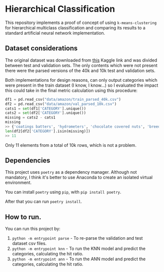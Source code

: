 # Hierarchical Classification

This repository implements a proof of concept of using `k-means-clustering` for hierarchical multiclass classification and comparing
its results to a standard artificial neural network implementation.

## Dataset considerations

The original dataset was downloaded from [this](https://www.kaggle.com/kashnitsky/hierarchical-text-classification) Kaggle link and was divided
between test and validation sets. The only contents which were not present there were the parsed versions of the 40k and 10k test and validation
sets.

Both implementations for design reasons, can only output categories which were present in the train dataset (I know, I know...)
so I evaluated the impact this could take in the final metric calculation using this procedure: 

```python
df1 = pd.read_csv("data/amazon/train_parsed_40k.csv")
df2 = pd.read_csv("data/amazon/val_parsed_10k.csv")
cats1 = set(df1['CATEGORY'].unique())
cats2 = set(df2['CATEGORY'].unique())
missing = cats2 - cats1
missing
>> {'coatings batters', 'hydrometers', 'chocolate covered nuts', 'breeding tanks', 'flying toys', 'dried fruit', 'exercise wheels', 'shampoo', 'lamb'}
len(df2[df2['CATEGORY'].isin(missing)])
>> 11
```

Only 11 elements from a total of 10k rows, which is not a problem.

## Dependencies

This project uses `poetry` as a dependency manager. Although not mandatory, I think it's better to use Anaconda to create
an isolated virtual environment.

You can install `poetry` using `pip`, with `pip install poetry`.

After that you can run `poetry install`.

## How to run.

You can run this project by:

1. `python -m entrypoint parse` - To re-parse the validation and test dataset csv files.
2. `python -m entrypoint knn` - To run the KNN model and predict the categories, calculating the hit ratio.
3. `python -m entrypoint ann` - To run the ANN model and predict the categories, calculating the hit ratio.
